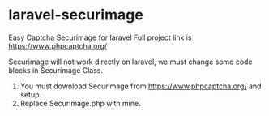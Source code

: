 # laravel-securimage
Easy Captcha Securimage for laravel
Full project link is
https://www.phpcaptcha.org/

Securimage will not work directly on laravel, we must change some code blocks in Securimage Class.
1) You must download Securimage from https://www.phpcaptcha.org/ and setup.
2) Replace Securimage.php with mine.
